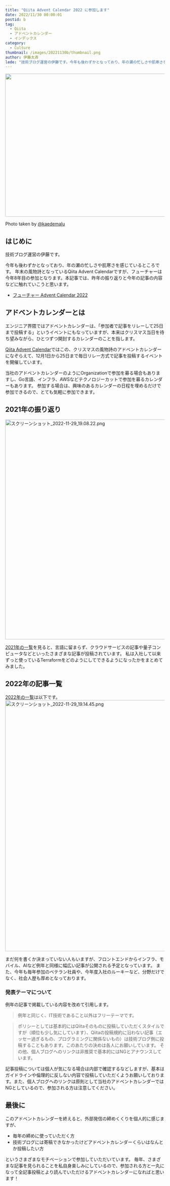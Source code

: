 ```yaml
---
title: "Qiita Advent Calendar 2022 に参加します"
date: 2022/11/30 00:00:01
postid: b
tag:
  - Qiita
  - アドベントカレンダー
  - インデックス
category:
  - Culture
thumbnail: /images/20221130b/thumbnail.png
author: 伊藤太斉
lede: "技術ブログ運営の伊藤です。今年も後わずかとなっており、年の瀬の忙しさや肌寒さを感じているところです。年末の風物詩となっているQiita Advent Calendarですが、フューチャーは今年8年目の参加となります。本記事では、昨年の振り返りと今年の記事の内容などに触れていこうと思います。"
---
```


<img src="/images/20221130b/top.png" alt="" width="800" height="450">

Photo taken by [@kaedemalu](https://twitter.com/kaedemalu)

## はじめに

技術ブログ運営の伊藤です。

今年も後わずかとなっており、年の瀬の忙しさや肌寒さを感じているところです。
年末の風物詩となっているQiita Advent Calendarですが、フューチャーは今年8年目の参加となります。本記事では、昨年の振り返りと今年の記事の内容などに触れていこうと思います。

* [フューチャー Advent Calendar 2022](https://qiita.com/advent-calendar/2022/future)

## アドベントカレンダーとは

エンジニア界隈ではアドベントカレンダーは、「参加者で記事をリレーして25日まで投稿する」というイベントにもなっていますが、本来はクリスマス当日を待ち望みながら、ひとつずつ開封するカレンダーのことを指します。

[Qiita Advent Calendar](https://qiita.com/advent-calendar/2022)ではこの、クリスマスの風物詩のアドベントカレンダーになぞらえて、12月1日から25日まで毎日リレー方式で記事を投稿するイベントを開催しています。

当社のアドベントカレンダーのようにOrganizationで参加を募る場合もありますし、Go言語、インフラ、AWSなどテクノロジーカットで参加を募るカレンダーもあります。
参加する場合は、興味のあるカレンダーの日程を埋めるだけで参加できるので、とても気軽に参加できます。

## 2021年の振り返り

<img src="/images/20221130b/スクリーンショット_2022-11-29_19.08.22.png" alt="スクリーンショット_2022-11-29_19.08.22.png" width="1059" height="692" loading="lazy">

[2021年の一覧](https://qiita.com/advent-calendar/2021/future)を見ると、言語に留まらず、クラウドサービスの記事や量子コンピュータなどといったさまざまな記事が投稿されています。
私は入社して以来ずっと使っているTerraformをどのようにしてできるようになったかをまとめてみました。


## 2022年の記事一覧

[2022年の一覧](https://qiita.com/advent-calendar/2022/future)は以下です。
<img src="/images/20221130b/スクリーンショット_2022-11-29_19.14.45.png" alt="スクリーンショット_2022-11-29_19.14.45.png" width="1055" height="790" loading="lazy">

まだ何を書くか決まっていない人もいますが、フロントエンドからインフラ、モバイル、AIなど例年と同様に幅広い記事が公開される予定となっています。
また、今年も毎年参加のベテラン社員や、今年度入社のルーキーなど、分野だけでなく、社会人歴も厚めとなっております。

### 発表テーマについて

例年の記事で掲載している内容を改めて引用します。
> 例年と同じく、IT技術であること以外はフリーテーマです。

> ポリシーとしては基本的にはQiitaそのものに投稿していただくスタイルですが（順位も少し気にしています）、Qiitaの投稿規約に沿わない記事（エッセー過ぎるもの、プログラミングに関係ないもの）は技術ブログ側に投稿することもあります。このあたりの決めは各人にお願いしています。
その他、個人ブログへのリンクは非推奨で基本的にはNGとアナウンスしています。

記事投稿については個人が気になる場合は内部で確認するなどしますが、基本はガイドラインや倫理的に反しない内容で投稿していただくようお願いしております。また、個人ブログへのリンクは原則として当社のアドベントカレンダーではNGとしているので、参加される方は注意してください。

## 最後に
このアドベントカレンダーを終えると、外部発信の締めくくりを個人的に感じますが、

- 毎年の締めに使っていただく方
- 技術ブログには寄稿できなかったけどアドベントカレンダーくらいはなんとか投稿したい方

というさまざまなモチベーションで参加していただいています。
毎年、さまざまな記事を見られることを私自身楽しみにしているので、参加される方と一丸になって全記事投稿とより読んでいただけるアドベントカレンダーになればと思います！

